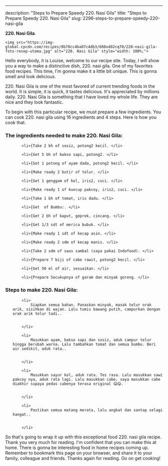 ---
description: "Steps to Prepare Speedy 220. Nasi Gila"
title: "Steps to Prepare Speedy 220. Nasi Gila"
slug: 2296-steps-to-prepare-speedy-220-nasi-gila

<p>
	<strong>220. Nasi Gila</strong>. 
	
</p>
<p>
	
	<img src="https://img-global.cpcdn.com/recipes/0b70cc4ba07c4db3/680x482cq70/220-nasi-gila-foto-resep-utama.jpg" alt="220. Nasi Gila" style="width: 100%;">
	
	
</p>
<p>
	Hello everybody, it is Louise, welcome to our recipe site. Today, I will show you a way to make a distinctive dish, 220. nasi gila. One of my favorites food recipes. This time, I'm gonna make it a little bit unique. This is gonna smell and look delicious.
</p>
	
<p>
	220. Nasi Gila is one of the most favored of current trending foods in the world. It is simple, it is quick, it tastes delicious. It's appreciated by millions daily. 220. Nasi Gila is something that I have loved my whole life. They are nice and they look fantastic.
</p>
<p>
	
</p>

<p>
To begin with this particular recipe, we must prepare a few ingredients. You can cook 220. nasi gila using 16 ingredients and 4 steps. Here is how you cook that.
</p>

<h3>The ingredients needed to make 220. Nasi Gila:</h3>

<ol>
	
		<li>{Take 2 bh of sosiz, potong2 kecil. </li>
	
		<li>{Get 5 bh of bakso sapi, potong2. </li>
	
		<li>{Get 1 potong of ayam dada, potong2 kecil. </li>
	
		<li>{Make ready 2 butir of telur. </li>
	
		<li>{Get 1 genggam of kol, iris2, cuci. </li>
	
		<li>{Make ready 1 of kuncup pakcoy, iris2, cuci. </li>
	
		<li>{Take 1 bh of tomat, iris dadu. </li>
	
		<li>{Get  of Bumbu:. </li>
	
		<li>{Get 2 bh of baput, geprek, cincang. </li>
	
		<li>{Get 1/3 sdt of merica bubuk. </li>
	
		<li>{Make ready 1 sdt of kecap asin. </li>
	
		<li>{Make ready 2 sdm of kecap manis. </li>
	
		<li>{Take 2 sdm of saus sambal (saya pakai Indofood). </li>
	
		<li>{Prepare 7 biji of cabe rawit, potong2 kecil. </li>
	
		<li>{Get 50 ml of air, sesuaikan. </li>
	
		<li>{Prepare Secukupnya of garam dan minyak goreng. </li>
	
</ol>
<p>
	
</p>

<h3>Steps to make 220. Nasi Gila:</h3>

<ol>
	
		<li>
			Siapkan semua bahan. Panaskan minyak, masak telur orak arik, sisihkan di wajan. Lalu tumis bawang putih, campurkan dengan orak arik telur tadi..
			
			
		</li>
	
		<li>
			Masukkan ayam, bakso sapi dan sosiz, aduk campur telur hingga berubah warna. Lalu tambahkan tomat dan semua bumbu. Beri air sedikit, aduk rata..
			
			
		</li>
	
		<li>
			Masukkan sayur kol, aduk rata. Tes rasa. Lalu masukkan sawi pakcoy nya, aduk rata lagi. Lalu masukkan cabe, saya masukkan cabe diakhir supaya pedas cabenya terasa original 😋😋.
			
			
		</li>
	
		<li>
			Pastikan semua matang merata, lalu angkat dan santap selagi hangat..
			
			
		</li>
	
</ol>

<p>
	
</p>

<p>
	So that's going to wrap it up with this exceptional food 220. nasi gila recipe. Thank you very much for reading. I'm confident that you can make this at home. There is gonna be interesting food in home recipes coming up. Remember to bookmark this page on your browser, and share it to your family, colleague and friends. Thanks again for reading. Go on get cooking!
</p>
